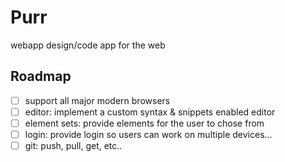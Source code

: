 # Purr
webapp design/code app for the web

## Roadmap

- [ ] support all major modern browsers
- [ ] editor: implement a custom syntax & snippets enabled editor
- [ ] element sets: provide elements for the user to chose from
- [ ] login: provide login so users can work on multiple devices...
- [ ] git: push, pull, get, etc..
